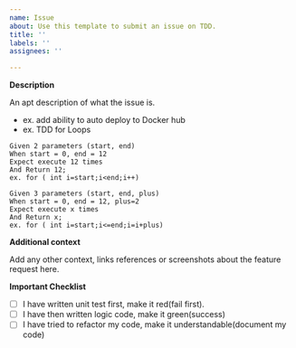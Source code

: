 ```yaml
---
name: Issue
about: Use this template to submit an issue on TDD.
title: ''
labels: ''
assignees: ''

---
```


**Description**

An apt description of what the issue is.

* ex. add ability to auto deploy to Docker hub
* ex. TDD for Loops

```
Given 2 parameters (start, end)
When start = 0, end = 12
Expect execute 12 times 
And Return 12;
ex. for ( int i=start;i<end;i++)

Given 3 parameters (start, end, plus)
When start = 0, end = 12, plus=2
Expect execute x times 
And Return x;
ex. for ( int i=start;i<=end;i=i+plus)
```
**Additional context**

Add any other context, links references or screenshots about the feature request here.

**Important Checklist**
- [ ] I have written unit test first, make it red(fail first).
- [ ] I have then written logic code, make it green(success)
- [ ] I have tried to refactor my code, make it understandable(document my code)
